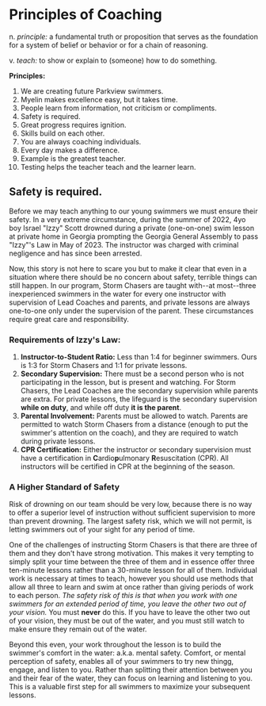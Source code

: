 # Principles of Coaching

n. *principle:* a fundamental truth or proposition that serves as the foundation
for a system of belief or behavior or for a chain of reasoning.

v. *teach:* to show or explain to (someone) how to do something.

**Principles:**
1. We are creating future Parkview swimmers.
2. Myelin makes excellence easy, but it takes time.
3. People learn from information, not criticism or compliments.
4. Safety is required.
5. Great progress requires ignition.
6. Skills build on each other.
7. You are always coaching individuals.
8. Every day makes a difference.
9. Example is the greatest teacher.
11. Testing helps the teacher teach and the learner learn.

## Safety is required.
Before we may teach anything to our young swimmers we must ensure their safety. In a very extreme circumstance, during the summer of 2022, 4yo boy Israel "Izzy" Scott drowned during a private (one-on-one) swim lesson at private home in Georgia prompting the Georgia General Assembly to pass "Izzy"'s Law in May of 2023. The instructor was charged with criminal negligence and has since been arrested.

Now, this story is not here to scare you but to make it clear that even in a situation where there should be no concern about safety, terrible things can still happen. In our program, Storm Chasers are taught with--at most--three inexperienced swimmers in the water for every one instructor with supervision of Lead Coaches and parents, and private lessons are always one-to-one only under the supervision of the parent. These circumstances require great care and responsibility.

### Requirements of Izzy's Law:
1. **Instructor-to-Student Ratio:** Less than 1:4 for beginner swimmers. Ours is 1:3 for Storm Chasers and 1:1 for private lessons.
2. **Secondary Supervision:** There must be a second person who is not participating in the lesson, but is present and watching. For Storm Chasers, the Lead Coaches are the secondary supervision while parents are extra. For private lessons, the lifeguard is the secondary supervision **while on duty**, and while off duty **it is the parent**.
3. **Parental Involvement:** Parents must be allowed to watch. Parents are permitted to watch Storm Chasers from a distance (enough to put the swimmer's attention on the coach), and they are required to watch during private lessons.
4. **CPR Certification:** Either the instructor or secondary supervision must have a certification in **C**ardio**p**ulmonary **R**esuscitation (CPR). All instructors will be certified in CPR at the beginning of the season.

### A Higher Standard of Safety
Risk of drowning on our team should be very low, because there is no way to offer a superior level of instruction without sufficient supervision to more than prevent drowning. The largest safety risk, which we will not permit, is letting swimmers out of your sight for any period of time.

One of the challenges of instructing Storm Chasers is that there are three of them and they don't have strong motivation. This makes it very tempting to simply split your time between the three of them and in essence offer three ten-minute lessons rather than a 30-minute lesson for all of them. Individual work is necessary at times to teach, however you should use methods that allow all three to learn and swim at once rather than giving periods of work to each person. *The safety risk of this is that when you work with one swimmers for an extended period of time, you leave the other two out of your vision.* You must **never** do this. If you have to leave the other two out of your vision, they must be out of the water, and you must still watch to make ensure they remain out of the water.

Beyond this even, your work throughout the lesson is to build the swimmer's comfort in the water: a.k.a. mental safety. Comfort, or mental perception of safety, enables all of your swimmers to try new thingg, engage, and listen to you. Rather than splitting their attention between you and their fear of the water, they can focus on learning and listening to you. This is a valuable first step for all swimmers to maximize your subsequent lessons.
